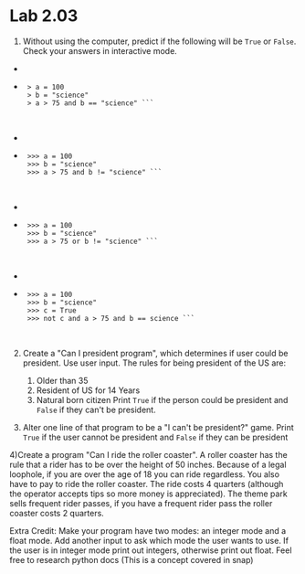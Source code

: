 # Lab 2.03

1) Without using the computer, predict if the following will be `True` or `False`. Check your answers in interactive mode. 

*  
*  ```
    > a = 100
    > b = "science"
    > a > 75 and b == "science" ```
<br>

*  
*  ```
    >>> a = 100
    >>> b = "science"
    >>> a > 75 and b != "science" ```
<br>

*  
*  ```
    >>> a = 100
    >>> b = "science"
    >>> a > 75 or b != "science" ```
<br>

*  
*  ```
    >>> a = 100
    >>> b = "science"
    >>> c = True
    >>> not c and a > 75 and b == science ```
<br>


2) Create a "Can I president program", which determines if user could be president. Use user input. The rules for being president of the US are: 
    1. Older than 35
    2. Resident of US for 14 Years
    3. Natural born citizen
Print `True` if the person could be president and `False` if they can't be president. 

3) Alter one line of that program to be a "I can't be president?" game. Print `True` if the user cannot be president and `False` if they can be president

4)Create a program "Can I ride the roller coaster". A roller coaster has the rule that a rider has to be over the height of 50 inches. Because of a legal loophole, if you are over the age of 18 you can ride regardless. You also have to pay to ride the roller coaster. The ride costs 4 quarters (although the operator accepts tips so more money is appreciated). The theme park sells frequent rider passes, if you have a frequent rider pass the roller coaster costs 2 quarters. 


Extra Credit: Make your program have two modes: an integer mode and a float mode. Add another input to ask which mode the user wants to use. If the user is in integer mode print out integers, otherwise print out float. Feel free to research python docs (This is a concept covered in snap) 

